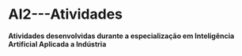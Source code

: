 # AI2---Atividades

**Atividades desenvolvidas durante a especialização em Inteligência Artificial Aplicada a Indústria**

